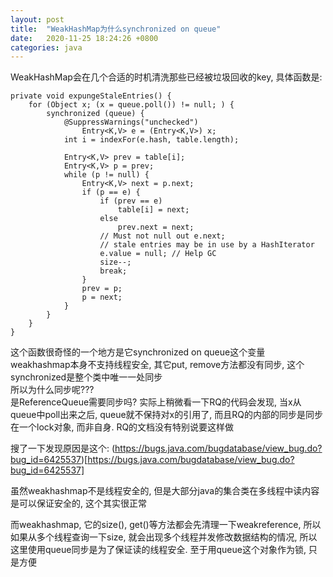 ```yaml
---
layout: post
title:  "WeakHashMap为什么synchronized on queue"
date:   2020-11-25 18:24:26 +0800
categories: java
---
```


WeakHashMap会在几个合适的时机清洗那些已经被垃圾回收的key, 具体函数是:

    private void expungeStaleEntries() {
        for (Object x; (x = queue.poll()) != null; ) {
            synchronized (queue) {
                @SuppressWarnings("unchecked")
                    Entry<K,V> e = (Entry<K,V>) x;
                int i = indexFor(e.hash, table.length);

                Entry<K,V> prev = table[i];
                Entry<K,V> p = prev;
                while (p != null) {
                    Entry<K,V> next = p.next;
                    if (p == e) {
                        if (prev == e)
                            table[i] = next;
                        else
                            prev.next = next;
                        // Must not null out e.next;
                        // stale entries may be in use by a HashIterator
                        e.value = null; // Help GC
                        size--;
                        break;
                    }
                    prev = p;
                    p = next;
                }
            }
        }
    }


这个函数很奇怪的一个地方是它synchronized on queue这个变量  
weakhashmap本身不支持线程安全, 其它put, remove方法都没有同步, 这个synchronized是整个类中唯一一处同步  
所以为什么同步呢???  
是ReferenceQueue需要同步吗? 实际上稍微看一下RQ的代码会发现, 当x从queue中poll出来之后, queue就不保持对x的引用了, 而且RQ的内部的同步是同步在一个lock对象, 而非自身. RQ的文档没有特别说要这样做

搜了一下发现原因是这个: (https://bugs.java.com/bugdatabase/view_bug.do?bug_id=6425537)[https://bugs.java.com/bugdatabase/view_bug.do?bug_id=6425537]

虽然weakhashmap不是线程安全的, 但是大部分java的集合类在多线程中读内容是可以保证安全的, 这个其实很正常

而weakhashmap, 它的size(), get()等方法都会先清理一下weakreference, 所以如果从多个线程查询一下size, 就会出现多个线程并发修改数据结构的情况, 所以这里使用queue同步是为了保证读的线程安全. 至于用queue这个对象作为锁, 只是方便